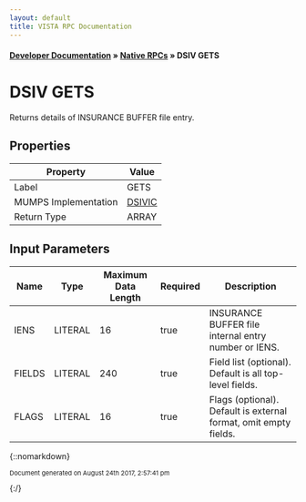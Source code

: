 ```yaml
---
layout: default
title: VISTA RPC Documentation
---
```


#### [Developer Documentation](../index) &#187; [Native RPCs](TableOfContents) &#187; DSIV GETS<br/>
# DSIV GETS

Returns details of INSURANCE BUFFER file entry.

## Properties

Property | Value
--- | ---
Label | GETS
MUMPS Implementation | [DSIVIC](http://code.osehra.org/dox/Routine_DSIVIC_source.html)
Return Type | ARRAY


## Input Parameters

Name | Type | Maximum Data Length | Required | Description
--- | --- | --- | --- | ---
IENS | LITERAL | 16 | true | INSURANCE BUFFER file internal entry number or IENS.
FIELDS | LITERAL | 240 | true | Field list (optional).  Default is all top-level fields.
FLAGS | LITERAL | 16 | true | Flags (optional).  Default is external format, omit empty fields.



{::nomarkdown} <br/><p style="font-size: 11px">Document generated on August 24th 2017, 2:57:41 pm</p>{:/}